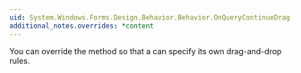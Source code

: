 ```yaml
---
uid: System.Windows.Forms.Design.Behavior.Behavior.OnQueryContinueDrag(System.Windows.Forms.Design.Behavior.Glyph,System.Windows.Forms.QueryContinueDragEventArgs)
additional_notes.overrides: *content
---
```


<p>You can override the <xref href="System.Windows.Forms.Design.Behavior.Behavior.OnQueryContinueDrag(System.Windows.Forms.Design.Behavior.Glyph,System.Windows.Forms.QueryContinueDragEventArgs)"></xref> method so that a <xref href="System.Windows.Forms.Design.Behavior.Behavior"></xref> can specify its own drag-and-drop rules.</p>


